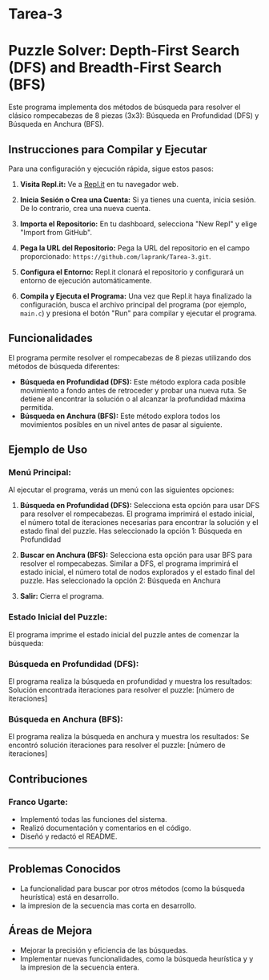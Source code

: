 # Tarea-3

# Puzzle Solver: Depth-First Search (DFS) and Breadth-First Search (BFS)

Este programa implementa dos métodos de búsqueda para resolver el clásico rompecabezas de 8 piezas (3x3): Búsqueda en Profundidad (DFS) y Búsqueda en Anchura (BFS).

## Instrucciones para Compilar y Ejecutar

Para una configuración y ejecución rápida, sigue estos pasos:

1. **Visita Repl.it:**
   Ve a [Repl.it](https://repl.it/) en tu navegador web.

2. **Inicia Sesión o Crea una Cuenta:**
   Si ya tienes una cuenta, inicia sesión. De lo contrario, crea una nueva cuenta.

3. **Importa el Repositorio:**
   En tu dashboard, selecciona "New Repl" y elige "Import from GitHub".

4. **Pega la URL del Repositorio:**
   Pega la URL del repositorio en el campo proporcionado: `https://github.com/laprank/Tarea-3.git`.

5. **Configura el Entorno:**
   Repl.it clonará el repositorio y configurará un entorno de ejecución automáticamente.

6. **Compila y Ejecuta el Programa:**
   Una vez que Repl.it haya finalizado la configuración, busca el archivo principal del programa (por ejemplo, `main.c`) y presiona el botón "Run" para compilar y ejecutar el programa.

## Funcionalidades

El programa permite resolver el rompecabezas de 8 piezas utilizando dos métodos de búsqueda diferentes:

- **Búsqueda en Profundidad (DFS):** Este método explora cada posible movimiento a fondo antes de retroceder y probar una nueva ruta. Se detiene al encontrar la solución o al alcanzar la profundidad máxima permitida.
- **Búsqueda en Anchura (BFS):** Este método explora todos los movimientos posibles en un nivel antes de pasar al siguiente. 
## Ejemplo de Uso

### Menú Principal:

Al ejecutar el programa, verás un menú con las siguientes opciones:

1. **Búsqueda en Profundidad (DFS):**
   Selecciona esta opción para usar DFS para resolver el rompecabezas. El programa imprimirá el estado inicial, el número total de iteraciones necesarias para encontrar la solución y el estado final del puzzle.
   Has seleccionado la opción 1: Búsqueda en Profundidad

2. **Buscar en Anchura (BFS):**
   Selecciona esta opción para usar BFS para resolver el rompecabezas. Similar a DFS, el programa imprimirá el estado inicial, el número total de nodos explorados y el estado final del puzzle.
   Has seleccionado la opción 2: Búsqueda en Anchura

3. **Salir:**
   Cierra el programa.

### Estado Inicial del Puzzle:

El programa imprime el estado inicial del puzzle antes de comenzar la búsqueda:

### Búsqueda en Profundidad (DFS):

El programa realiza la búsqueda en profundidad y muestra los resultados:
   Solución encontrada
   iteraciones para resolver el puzzle: [número de iteraciones]

### Búsqueda en Anchura (BFS):

El programa realiza la búsqueda en anchura y muestra los resultados:
   Se encontró solución
   iteraciones para resolver el puzzle: [número de iteraciones]

## Contribuciones

### Franco Ugarte:
- Implementó todas las funciones del sistema.
- Realizó documentación y comentarios en el código.
- Diseñó y redactó el README.

---

## Problemas Conocidos

- La funcionalidad para buscar por otros métodos (como la búsqueda heurística) está en desarrollo.
- la impresion de la secuencia mas corta en desarrollo.

## Áreas de Mejora

- Mejorar la precisión y eficiencia de las búsquedas.
- Implementar nuevas funcionalidades, como la búsqueda heurística y y la impresion de la secuencia entera.
```